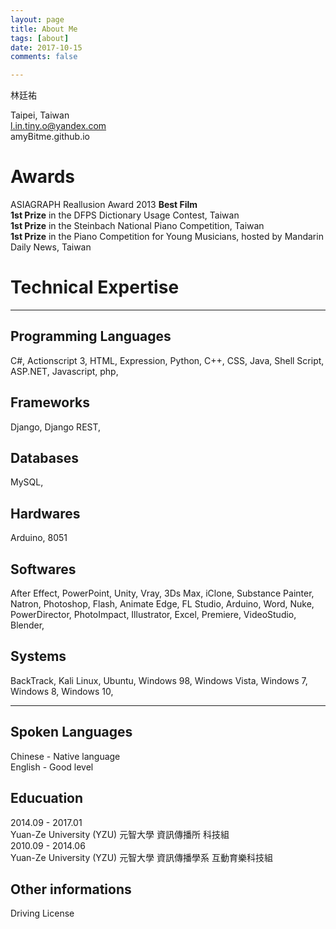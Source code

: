 ```yaml
---
layout: page
title: About Me
tags: [about]
date: 2017-10-15
comments: false

---
```

林廷祐

Taipei, Taiwan  
l.in.tiny.o@yandex.com  
amyBitme.github.io  

# Awards
ASIAGRAPH Reallusion Award 2013 **Best Film**  
**1st Prize** in the DFPS Dictionary Usage Contest, Taiwan  
**1st Prize** in the Steinbach National Piano Competition, Taiwan  
**1st Prize** in the Piano Competition for Young Musicians, hosted by Mandarin Daily News, Taiwan  

# Technical Expertise

--- 

## Programming Languages
C#, Actionscript 3, HTML, Expression, Python, C++, CSS, Java, Shell Script, ASP.NET, Javascript, php,   
## Frameworks
Django, Django REST,
## Databases
MySQL,
## Hardwares
Arduino, 8051
## Softwares 
After Effect, PowerPoint, Unity, Vray, 3Ds Max, iClone, Substance Painter, Natron, Photoshop, Flash, Animate Edge, FL Studio, Arduino, Word, Nuke, PowerDirector, PhotoImpact, Illustrator, Excel, Premiere, VideoStudio, Blender,   
## Systems
BackTrack, Kali Linux, Ubuntu, Windows 98, Windows Vista, Windows 7, Windows 8, Windows 10,

---

## Spoken Languages
Chinese - Native language  
English - Good level

## Educuation
2014.09 - 2017.01  
Yuan-Ze University (YZU) 元智大學 資訊傳播所 科技組  
2010.09 - 2014.06  
Yuan-Ze University (YZU) 元智大學 資訊傳播學系 互動育樂科技組  

## Other informations
Driving License  